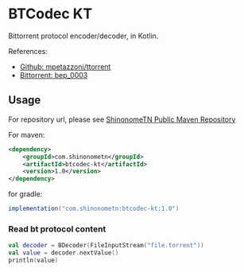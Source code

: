 # BTCodec KT

Bittorrent protocol encoder/decoder, in Kotlin.

References:
- [Github: mpetazzoni/ttorrent](https://github.com/mpetazzoni/ttorrent)
- [Bittorrent: bep_0003](http://www.bittorrent.org/beps/bep_0003.html)

## Usage

For repository url, please see [ShinonomeTN Public Maven Repository](https://github.com/ShinonomeTN/maven-public)

For maven: 
```xml
<dependency>
    <groupId>com.shinonometn</groupId>
    <artifactId>btcodec-kt</artifactId>
    <version>1.0</version>
</dependency>
```

for gradle:
```groovy
implementation("com.shinonometn:btcodec-kt:1.0")
```

### Read bt protocol content

```kotlin
val decoder = BDecoder(FileInputStream("file.torrent"))
val value = decoder.nextValue()
println(value)
```

